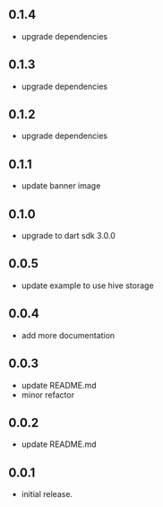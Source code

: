 ## 0.1.4
* upgrade dependencies

## 0.1.3
* upgrade dependencies

## 0.1.2
* upgrade dependencies

## 0.1.1
* update banner image

## 0.1.0
* upgrade to dart sdk 3.0.0

## 0.0.5
* update example to use hive storage

## 0.0.4
* add more documentation

## 0.0.3
* update README.md
* minor refactor

## 0.0.2
* update README.md

## 0.0.1
* initial release.
